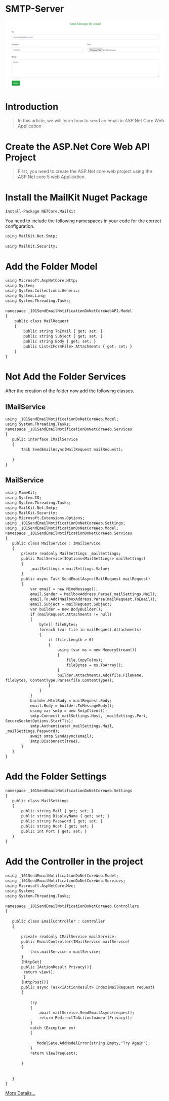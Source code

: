 # SMTP-Server
<img src="Help/img.PNG"/>

# Introduction

> In this article, we will learn how to send an email in ASP.Net Core Web Application

# Create the ASP.Net Core Web API Project

> First, you need to create the ASP.Net core web project using the ASP.Net core 5 web Application.

# Install the MailKit Nuget Package

```
Install-Package NETCore.MailKit
```
You need to include the following namespaces in your code for the correct configuration.
```
using MailKit.Net.Smtp;

using MailKit.Security;
```
# Add the Folder Model
```
using Microsoft.AspNetCore.Http;
using System;
using System.Collections.Generic;
using System.Linq;
using System.Threading.Tasks;

namespace _101SendEmailNotificationDoNetCoreWebAPI.Model
{
    public class MailRequest
    {
        public string ToEmail { get; set; }
        public string Subject { get; set; }
        public string Body { get; set; }
        public List<IFormFile> Attachments { get; set; }
    }
}
```
# Not Add the Folder Services
 After the creation of the folder now add the following classes.
 ## IMailService
 ```
 using _101SendEmailNotificationDoNetCoreWeb.Model;
using System.Threading.Tasks;
namespace _101SendEmailNotificationDoNetCoreWeb.Services
{
    public interface IMailService
    {
        Task SendEmailAsync(MailRequest mailRequest);

    }
}
 ```
 ## MailService
 ```
 using MimeKit;
using System.IO;
using System.Threading.Tasks;
using MailKit.Net.Smtp;
using MailKit.Security;
using Microsoft.Extensions.Options;
using _101SendEmailNotificationDoNetCoreWeb.Settings;
using _101SendEmailNotificationDoNetCoreWeb.Model;
namespace _101SendEmailNotificationDoNetCoreWeb.Services
{
    public class MailService : IMailService
    {
        private readonly MailSettings _mailSettings;
        public MailService(IOptions<MailSettings> mailSettings)
        {
            _mailSettings = mailSettings.Value;
        }
        public async Task SendEmailAsync(MailRequest mailRequest)
        {
            var email = new MimeMessage();
            email.Sender = MailboxAddress.Parse(_mailSettings.Mail);
            email.To.Add(MailboxAddress.Parse(mailRequest.ToEmail));
            email.Subject = mailRequest.Subject;
            var builder = new BodyBuilder();
            if (mailRequest.Attachments != null)
            {
                byte[] fileBytes;
                foreach (var file in mailRequest.Attachments)
                {
                    if (file.Length > 0)
                    {
                        using (var ms = new MemoryStream())
                        {
                            file.CopyTo(ms);
                            fileBytes = ms.ToArray();
                        }
                        builder.Attachments.Add(file.FileName, fileBytes, ContentType.Parse(file.ContentType));
                    }
                }
            }
            builder.HtmlBody = mailRequest.Body;
            email.Body = builder.ToMessageBody();
            using var smtp = new SmtpClient();
            smtp.Connect(_mailSettings.Host, _mailSettings.Port, SecureSocketOptions.StartTls);
            smtp.Authenticate(_mailSettings.Mail, _mailSettings.Password);
            await smtp.SendAsync(email);
            smtp.Disconnect(true);
        }
    }
}
 ```
 
 # Add the Folder Settings
 ```
 namespace _101SendEmailNotificationDoNetCoreWeb.Settings
{
    public class MailSettings
    {
        public string Mail { get; set; }
        public string DisplayName { get; set; }
        public string Password { get; set; }
        public string Host { get; set; }
        public int Port { get; set; }
    }
}
 ```
 
 # Add the Controller in the project
 ```
 using _101SendEmailNotificationDoNetCoreWeb.Model;
using _101SendEmailNotificationDoNetCoreWeb.Services;
using Microsoft.AspNetCore.Mvc;
using System;
using System.Threading.Tasks;

namespace _101SendEmailNotificationDoNetCoreWeb.Controllers
{
   
    public class EmailController : Controller
    {

        private readonly IMailService mailService;
        public EmailController(IMailService mailService)
        {
            this.mailService = mailService;
        }
        [HttpGet]
        public IActionResult Privacy(){
         return view();
         }
        [HttpPost()]
        public async Task<IActionResult> Index(MailRequest request)
        {
           
            try
            {
                await mailService.SendEmailAsync(request);
                return RedirectToAction(nameof(Privacy));
            }
            catch (Exception ex)
            {

               ModelSate.AddModelError(string.Empty,"Try Again");
            }
            return view(request);

        }


    }
}
 ```
<a href="https://code-maze.com/aspnetcore-send-email/">More Details...</a>

